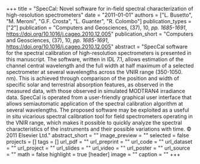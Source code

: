 +++
title = "SpecCal: Novel software for in-field spectral characterization of high-resolution spectrometers"
date = "2011-01-01"
authors = ["L. Busetto", "M. Meroni", "G.F. Crosta", "L. Guanter", "R. Colombo"]
publication_types = ["2"]
publication = "Computers and Geosciences, (37), 10, _pp. 1685-1691_, https://doi.org/10.1016/j.cageo.2010.12.005"
publication_short = "Computers and Geosciences, (37), 10, _pp. 1685-1691_, https://doi.org/10.1016/j.cageo.2010.12.005"
abstract = "SpecCal software for the spectral calibration of high-resolution spectrometers is presented in this manuscript. The software, written in IDL 7.1, allows estimation of the channel central wavelength and the full width at half maximum of a selected spectrometer at several wavelengths across the VNIR range (350-1050. nm). This is achieved through comparison of the position and width of specific solar and terrestrial absorption features, as observed in the measured data, with those observed in simulated MODTRAN4 irradiance data. SpecCal is operated from a user-friendly graphical user interface that allows semiautomatic application of the spectral calibration algorithm at several wavelengths. The proposed software may be exploited as a useful in situ vicarious spectral calibration tool for field spectrometers operating in the VNIR range, which makes it possible to quickly analyze the spectral characteristics of the instruments and their possible variations with time. © 2011 Elsevier Ltd."
abstract_short = ""
image_preview = ""
selected = false
projects = []
tags = []
url_pdf = ""
url_preprint = ""
url_code = ""
url_dataset = ""
url_project = ""
url_slides = ""
url_video = ""
url_poster = ""
url_source = ""
math = false
highlight = true
[header]
image = ""
caption = ""
+++
